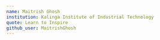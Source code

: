 ```yaml
---
name: Maitrish Ghosh
institution: Kalinga Institute of Industrial Technology
quote: Learn to Inspire
github_user: MaitrishGhosh
---
```

